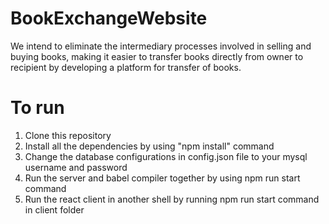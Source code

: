 # BookExchangeWebsite
We intend to eliminate the intermediary processes involved in
selling and buying books, making it easier to transfer books
directly from owner to recipient by developing a platform for
transfer of books.

# To run
1. Clone this repository
2. Install all the dependencies by using "npm install" command
3. Change the database configurations in config.json  file to your mysql username and password
4. Run the server and babel compiler together by using npm run start command
5. Run the react client in another shell by running npm run start command in client folder 

 
 

